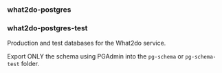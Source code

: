 ### what2do-postgres
### what2do-postgres-test

Production and test databases for the What2do service.

Export ONLY the schema using PGAdmin into the `pg-schema` or `pg-schema-test` folder.